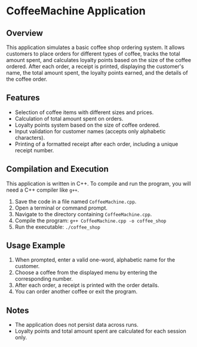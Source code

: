 # CoffeeMachine Application

## Overview
This application simulates a basic coffee shop ordering system. It allows customers to place orders for different types of coffee, tracks the total amount spent, and calculates loyalty points based on the size of the coffee ordered. After each order, a receipt is printed, displaying the customer's name, the total amount spent, the loyalty points earned, and the details of the coffee order.

## Features
- Selection of coffee items with different sizes and prices.
- Calculation of total amount spent on orders.
- Loyalty points system based on the size of coffee ordered.
- Input validation for customer names (accepts only alphabetic characters).
- Printing of a formatted receipt after each order, including a unique receipt number.

## Compilation and Execution
This application is written in C++. To compile and run the program, you will need a C++ compiler like `g++`. 

1. Save the code in a file named `CoffeeMachine.cpp`.
2. Open a terminal or command prompt.
3. Navigate to the directory containing `CoffeeMachine.cpp`.
4. Compile the program: `g++ CoffeeMachine.cpp -o coffee_shop`
5. Run the executable: `./coffee_shop`


## Usage Example
1. When prompted, enter a valid one-word, alphabetic name for the customer.
2. Choose a coffee from the displayed menu by entering the corresponding number.
3. After each order, a receipt is printed with the order details.
4. You can order another coffee or exit the program.


## Notes
- The application does not persist data across runs.
- Loyalty points and total amount spent are calculated for each session only.